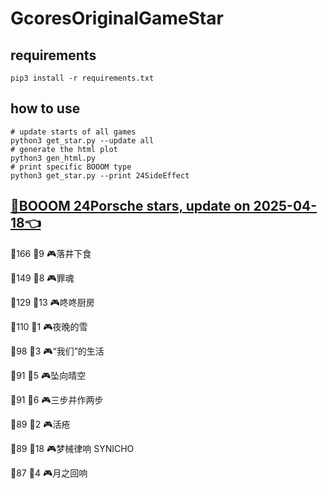# GcoresOriginalGameStar

## requirements
```
pip3 install -r requirements.txt
```

## how to use
```
# update starts of all games
python3 get_star.py --update all
# generate the html plot
python3 gen_html.py
# print specific BOOOM type
python3 get_star.py --print 24SideEffect
```

## [🔗BOOOM 24Porsche stars, update on 2025-04-18👈](https://raw.githack.com/sichaozhang1112/GcoresOriginalGameStar/main/html/24Porsche.html) 
🌟166 👥9   🎮落井下食               

🌟149 👥8   🎮罪魂                 

🌟129 👥13  🎮咚咚厨房               

🌟110 👥1   🎮夜晚的雪               

🌟98  👥3   🎮“我们”的生活            

🌟91  👥5   🎮坠向晴空               

🌟91  👥6   🎮三步并作两步             

🌟89  👥2   🎮活疮                 

🌟89  👥18  🎮梦械律响 SYNICHO       

🌟87  👥4   🎮月之回响               

